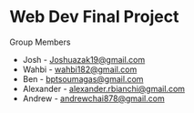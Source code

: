 # Web Dev Final Project

Group Members

- Josh - Joshuazak19@gmail.com
- Wahbi - wahbi182@gmail.com
- Ben - bptsoumagas@gmail.com
- Alexander - alexander.rbianchi@gmail.com
- Andrew - andrewchai878@gmail.com
